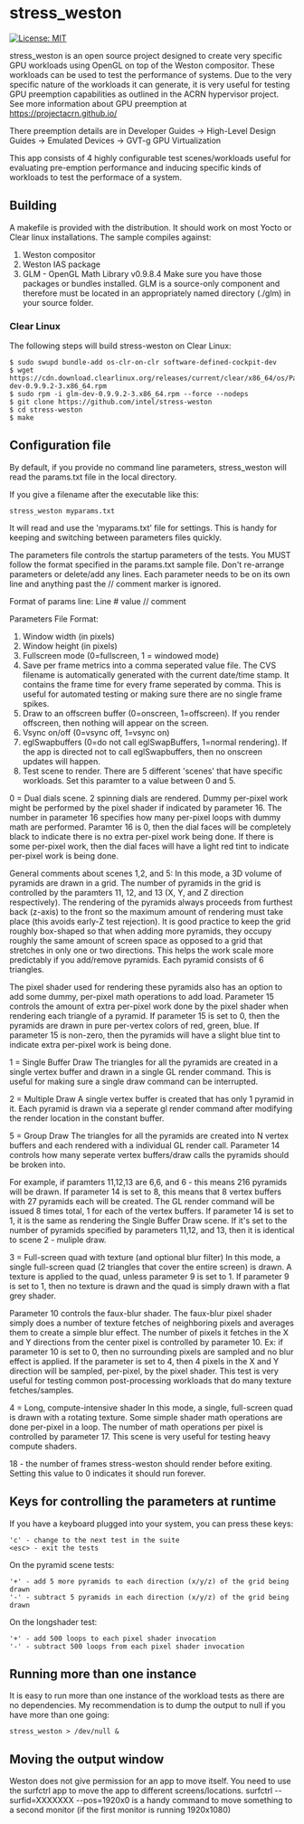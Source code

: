 # stress_weston 
[![License: MIT](https://img.shields.io/badge/License-MIT-yellow.svg)](https://opensource.org/licenses/MIT)

stress_weston is an open source project designed to create very specific GPU
workloads using OpenGL on top of the Weston compositor. These workloads can be
used to test the performance of systems. Due to the very specific nature of 
the workloads it can generate, it is very useful for testing GPU preemption 
capabilities as outlined in the ACRN hypervisor project. See more information 
about GPU preemption at https://projectacrn.github.io/

There preemption details are in Developer Guides -> 
High-Level Design Guides -> Emulated Devices -> GVT-g GPU Virtualization

This app consists of 4 highly configurable test scenes/workloads useful for 
evaluating pre-emption performance and inducing specific kinds of workloads
to test the performace of a system.


## Building

A makefile is provided with the distribution. It should work on most Yocto or
Clear linux installations. The sample compiles against:
1. Weston compositor 
2. Weston IAS package
3. GLM - OpenGL Math Library v0.9.8.4 
Make sure you have those packages or bundles installed. 
GLM is a source-only component and therefore must be located
in an appropriately named directory (./glm) in your source folder. 

### Clear Linux

The following steps will build stress-weston on Clear Linux:
```
$ sudo swupd bundle-add os-clr-on-clr software-defined-cockpit-dev
$ wget https://cdn.download.clearlinux.org/releases/current/clear/x86_64/os/Packages/glm-dev-0.9.9.2-3.x86_64.rpm
$ sudo rpm -i glm-dev-0.9.9.2-3.x86_64.rpm --force --nodeps
$ git clone https://github.com/intel/stress-weston
$ cd stress-weston
$ make
```

## Configuration file

By default, if you provide no command line parameters, stress_weston will read 
the params.txt file in the local directory.

If you give a filename after the executable like this:
```
stress_weston myparams.txt
```
It will read and use the 'myparams.txt' file for settings. This is handy for 
keeping and switching between parameters files quickly.

The parameters file controls the startup parameters of the tests. You MUST
follow the format specified in the params.txt sample file. Don't re-arrange
parameters or delete/add any lines. Each parameter needs to be on its own line
and anything past the // comment marker is ignored.

Format of params line:
Line #    value  // comment

Parameters File Format:
1. Window width (in pixels)
2. Window height (in pixels)
3. Fullscreen mode (0=fullscreen, 1 = windowed mode)
4. Save per frame metrics into a comma seperated value file. The CVS filename is 
automatically generated with the current date/time stamp. It contains the frame
time for every frame seperated by comma. This is useful for automated testing
or making sure there are no single frame spikes.
5. Draw to an offscreen buffer (0=onscreen, 1=offscreen). If you render 
offscreen, then nothing will appear on the screen. 
6. Vsync on/off (0=vsync off, 1=vsync on)
7. eglSwapbuffers (0=do not call eglSwapBuffers, 1=normal rendering). If the 
app is directed not to call eglSwapbuffers, then no onscreen updates will 
happen.
8. Test scene to render. There are 5 different 'scenes' that have specific
workloads. Set this paramter to a value between 0 and 5.

0 = Dual dials scene. 2 spinning dials are rendered. Dummy per-pixel work might
 be performed by the pixel shader if indicated by parameter 16. The number in 
 parameter 16 specifies how many per-pixel loops with dummy math are performed.
 Paramter 16 is 0, then the dial faces will be completely black to indicate 
 there is no extra per-pixel work being done. If there is some per-pixel work, 
 then the dial faces will have a light red tint to indicate per-pixel work is 
 being done.

General comments about scenes 1,2, and 5:
In this mode, a 3D volume of pyramids are drawn in a grid. The number of 
pyramids in the grid is controlled by the paramters 11, 12, and 13 (X, Y, and Z
direction respectively). The rendering of the pyramids always proceeds from 
furthest back (z-axis) to the front so the maximum amount of rendering must 
take place (this avoids early-Z test rejection). It is good practice to keep 
the grid roughly box-shaped so that when adding more pyramids, they occupy 
roughly the same amount of screen space as opposed to a grid that stretches in 
only one or two directions. This helps the work scale more predictably if you 
add/remove pyramids. Each pyramid consists of 6 triangles.

The pixel shader used for rendering these pyramids also has an option to add 
some dummy, per-pixel math operations to add load. Parameter 15 controls the 
amount of extra per-pixel work done by the pixel shader when rendering each 
triangle of a pyramid. If parameter 15 is set to 0, then the pyramids are drawn
in pure per-vertex colors of red, green, blue. If parameter 15 is non-zero, 
then the pyramids will have a slight blue tint to indicate extra per-pixel work
is being done.

1 = Single Buffer Draw
The triangles for all the pyramids are created in a single vertex buffer and 
drawn in a single GL render command. This is useful for making sure a single 
draw command can be interrupted.

2 = Multiple Draw
A single vertex buffer is created that has only 1 pyramid in it. Each pyramid 
is drawn via a seperate gl render command after modifying the render location 
in the constant buffer.

5 = Group Draw
The triangles for all the pyramids are created into N vertex buffers and each 
rendered with a individual GL render call. Parameter 14 controls how many 
seperate vertex buffers/draw calls the pyramids should be broken into. 

For example, if paramters 11,12,13 are 6,6, and 6 - this means 216 pyramids 
will be drawn. If parameter 14 is set to 8, this means that 8 vertex buffers 
with 27 pyramids each will be created. The GL render command will be issued 8 
times total, 1 for each of the vertex buffers. If parameter 14 is set to 1, it
is the same as rendering the Single Buffer Draw scene. If it's set to the 
number of pyramids specified by parameters 11,12, and 13, then it is identical
to scene 2 - muliple draw.

3 = Full-screen quad with texture (and optional blur filter)
In this mode, a single full-screen quad (2 triangles that cover the entire 
screen) is drawn. A texture is applied to the quad, unless parameter 9 is set
to 1. If parameter 9 is set to 1, then no texture is drawn and the quad is 
simply drawn with a flat grey shader.

Parameter 10 controls the faux-blur shader. The faux-blur pixel shader simply
does a number of texture fetches of neighboring pixels and averages them to 
create a simple blur effect. The number of pixels it fetches in the X and Y 
directions from the center pixel is controlled by parameter 10. Ex: if 
parameter 10 is set to 0, then no surrounding pixels are sampled and no blur
effect is applied. If the parameter is set to 4, then 4 pixels in the X and Y
direction will be sampled, per-pixel, by the pixel shader. This test is very
useful for testing common post-processing workloads that do many texture
fetches/samples.

4 = Long, compute-intensive shader
In this mode, a single, full-screen quad is drawn with a rotating texture. Some
simple shader math operations are done per-pixel in a loop. The number of math
operations per pixel is controlled by parameter 17. This scene is very useful
for testing heavy compute shaders.

18 - the number of frames stress-weston should render before exiting. Setting
this value to 0 indicates it should run forever.


## Keys for controlling the parameters at runtime
If you have a keyboard plugged into your system, you can press these keys:

```
'c' - change to the next test in the suite
<esc> - exit the tests
```

On the pyramid scene tests:
```
'+' - add 5 more pyramids to each direction (x/y/z) of the grid being drawn
'-' - subtract 5 pyramids in each direction (x/y/z) of the grid being drawn
```

On the longshader test:
```
'+' - add 500 loops to each pixel shader invocation
'-' - subtract 500 loops from each pixel shader invocation
```

## Running more than one instance

It is easy to run more than one instance of the workload tests as there are 
no dependencies. My recommendation is to dump the output to null if you have 
more than one going:
```
stress_weston > /dev/null &
```

## Moving the output window
Weston does not give permission for an app to move itself. You need to use
the surfctrl app to move the app to different screens/locations.
surfctrl --surfid=XXXXXXX --pos=1920x0 
is a handy command to move something to a second monitor (if the first monitor
is running 1920x1080)








